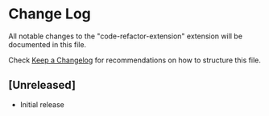 # Change Log

All notable changes to the "code-refactor-extension" extension will be documented in this file.

Check [Keep a Changelog](http://keepachangelog.com/) for recommendations on how to structure this file.

## [Unreleased]

- Initial release